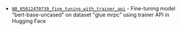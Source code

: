 - [`NB_050124T0739_fine_tuning_with_trainer_api`](https://github.com/ilbaks/skills-HuggingFace/blob/main/NB_050124T0739_fine_tuning_with_trainer_api.ipynb) -  Fine-tuning model "bert-base-uncased" on  dataset  "glue mrpc" using trainer API in Hugging Face
